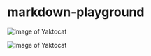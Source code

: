 # markdown-playground

![Image of Yaktocat](https://octodex.github.com/images/yaktocat.png)

![Image of Yaktocat](https://rawgit.com/rfjakob/markdown-playground/master/file-content-encryption.svg)
